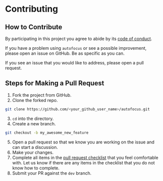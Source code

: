 # Contributing

## How to Contribute

By participating in this project you agree to abide by its [code of conduct](./CONDUCT.md).

If you have a problem using `autofocus` or see a possible improvement, please open an issue on GitHub. Be as specific as you can.

If you see an issue that you would like to address, please open a pull request.

## Steps for Making a Pull Request

1. Fork the project from GitHub.
2. Clone the forked repo.

```bash
git clone https://github.com/<your_github_user_name>/autofocus.git
```

3. `cd` into the directory.
4. Create a new branch.

```bash
git checkout -b my_awesome_new_feature
```

5. Open a pull request so that we know you are working on the issue and can start a discussion.
6. Make your changes.
7. Complete all items in the [pull request checklist](https://github.com/uptake/autofocus/blob/master/.github/pull_request_template.md) that you feel comfortable with. Let us know if there are any items in the checklist that you do not know how to complete.
8. Submit your PR against the `dev` branch.
